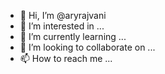 - 👋 Hi, I’m @aryrajvani
- 👀 I’m interested in ...
- 🌱 I’m currently learning ...
- 💞️ I’m looking to collaborate on ...
- 📫 How to reach me ...

<!---
aryrajvani/aryrajvani is a ✨ special ✨ repository because its `README.md` (this file) appears on your GitHub profile.
You can click the Preview link to take a look at your changes.
--->
